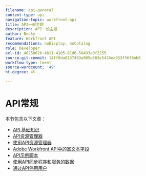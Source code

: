 ```yaml
---
filename: api-general
content-type: api
navigation-topic: workfront-api
title: API一般主题
description: API一般主题
author: Becky
feature: Workfront API
recommendations: noDisplay, noCatalog
role: Developer
exl-id: 4025002b-4b11-4105-81d6-5d493a0f2255
source-git-commit: 14ff8da8137493e805e683e5426ea933f56f8eb8
workflow-type: tm+mt
source-wordcount: '49'
ht-degree: 4%

---
```



# API常规

本节包含以下文章：

* [API 基础知识](../../wf-api/general/api-basics.md)
* [API资源管理器](../../wf-api/general/api-explorer.md)
* [使用API资源管理器](../../wf-api/general/using-api-explorer.md)
* [Adobe Workfront API中的富文本字段](../../wf-api/general/rich-text-field-api.md)
* [API示例脚本](../../wf-api/general/api-example-scripts.md)
* [使用API同步程序和服务的数据](../../wf-api/general/api-sync-data.md)
* [通过API停用用户](../../wf-api/general/deactivate-user-api.md)
<!--
* [Projects API](../../wf-api/general/projects-api.md)
-->
